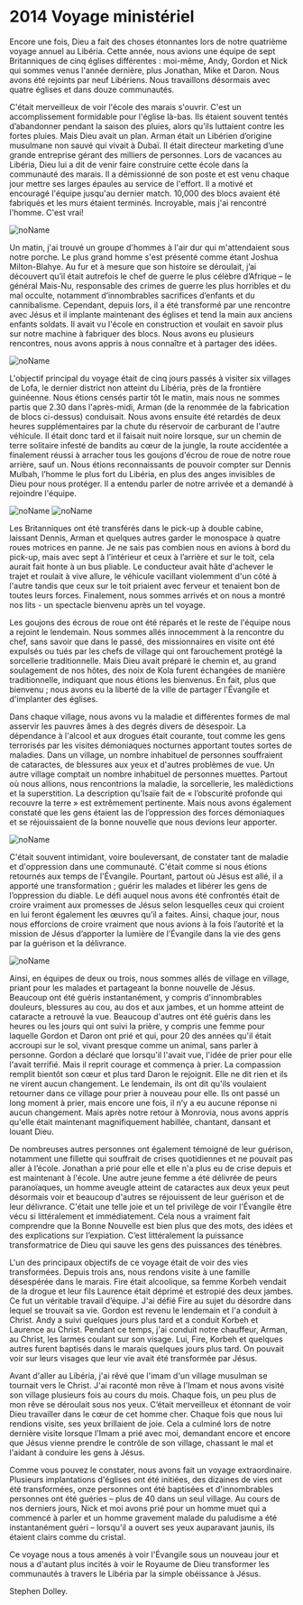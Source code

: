 # 2014 Voyage ministériel

Encore une fois, Dieu a fait des choses étonnantes lors de notre quatrième voyage annuel au Libéria. Cette année, nous avions une équipe de sept Britanniques de cinq églises différentes : moi-même, Andy, Gordon et Nick qui sommes venus l'année dernière, plus Jonathan, Mike et Daron. Nous avons été rejoints par neuf Libériens. Nous travaillons désormais avec quatre églises et dans douze communautés.

C'était merveilleux de voir l'école des marais s'ouvrir. C'est un accomplissement formidable pour l'église là-bas. Ils étaient souvent tentés d’abandonner pendant la saison des pluies, alors qu’ils luttaient contre les fortes pluies. Mais Dieu avait un plan. Arman était un Libérien d’origine musulmane non sauvé qui vivait à Dubaï. Il était directeur marketing d’une grande entreprise gérant des milliers de personnes. Lors de vacances au Libéria, Dieu lui a dit de venir faire construire cette école dans la communauté des marais. Il a démissionné de son poste et est venu chaque jour mettre ses larges épaules au service de l'effort. Il a motivé et encouragé l'équipe jusqu'au dernier match. 10,000 des blocs avaient été fabriqués et les murs étaient terminés. Incroyable, mais j'ai rencontré l'homme. C'est vrai!

![noName](/media/03_Blog/2014-Ministry-Trip/c49c8e146b65650baeff5b30869abd61.jpeg)

Un matin, j'ai trouvé un groupe d'hommes à l'air dur qui m'attendaient sous notre porche. Le plus grand homme s'est présenté comme étant Joshua Milton-Blahye. Au fur et à mesure que son histoire se déroulait, j’ai découvert qu’il était autrefois le chef de guerre le plus célèbre d’Afrique – le général Mais-Nu, responsable des crimes de guerre les plus horribles et du mal occulte, notamment d’innombrables sacrifices d’enfants et du cannibalisme. Cependant, depuis lors, il a été transformé par une rencontre avec Jésus et il implante maintenant des églises et tend la main aux anciens enfants soldats. Il avait vu l'école en construction et voulait en savoir plus sur notre machine à fabriquer des blocs. Nous avons eu plusieurs rencontres, nous avons appris à nous connaître et à partager des idées.

![noName](/media/03_Blog/2014-Ministry-Trip/c339e741c73f07e8d73f59346b1798fe.jpeg)

L'objectif principal du voyage était de cinq jours passés à visiter six villages de Lofa, le dernier district non atteint du Libéria, près de la frontière guinéenne. Nous étions censés partir tôt le matin, mais nous ne sommes partis que 2.30 dans l'après-midi, Arman (de la renommée de la fabrication de blocs ci-dessus) conduisait. Nous avons ensuite été retardés de deux heures supplémentaires par la chute du réservoir de carburant de l'autre véhicule. Il était donc tard et il faisait nuit noire lorsque, sur un chemin de terre solitaire infesté de bandits au cœur de la jungle, la route accidentée a finalement réussi à arracher tous les goujons d'écrou de roue de notre roue arrière, sauf un. Nous étions reconnaissants de pouvoir compter sur Dennis Mulbah, l’homme le plus fort du Libéria, en plus des anges invisibles de Dieu pour nous protéger. Il a entendu parler de notre arrivée et a demandé à rejoindre l'équipe.

![noName](/media/03_Blog/2014-Ministry-Trip/ddaa77def2d989a70dd72a95c1f0db03.png) ![noName](/media/03_Blog/2014-Ministry-Trip/dea65077afa5b5c1152658f48907ea5a.png)

Les Britanniques ont été transférés dans le pick-up à double cabine, laissant Dennis, Arman et quelques autres garder le monospace à quatre roues motrices en panne. Je ne sais pas combien nous en avions à bord du pick-up, mais avec sept à l’intérieur et ceux à l’arrière et sur le toit, cela aurait fait honte à un bus pliable. Le conducteur avait hâte d'achever le trajet et roulait à vive allure, le véhicule vacillant violemment d'un côté à l'autre tandis que ceux sur le toit priaient avec ferveur et tenaient bon de toutes leurs forces. Finalement, nous sommes arrivés et on nous a montré nos lits - un spectacle bienvenu après un tel voyage.

Les goujons des écrous de roue ont été réparés et le reste de l'équipe nous a rejoint le lendemain. Nous sommes allés innocemment à la rencontre du chef, sans savoir que dans le passé, des missionnaires en visite ont été expulsés ou tués par les chefs de village qui ont farouchement protégé la sorcellerie traditionnelle. Mais Dieu avait préparé le chemin et, au grand soulagement de nos hôtes, des noix de Kola furent échangées de manière traditionnelle, indiquant que nous étions les bienvenus. En fait, plus que bienvenu ; nous avons eu la liberté de la ville de partager l'Évangile et d'implanter des églises.

Dans chaque village, nous avons vu la maladie et différentes formes de mal asservir les pauvres âmes à des degrés divers de désespoir. La dépendance à l'alcool et aux drogues était courante, tout comme les gens terrorisés par les visites démoniaques nocturnes apportant toutes sortes de maladies. Dans un village, un nombre inhabituel de personnes souffraient de cataractes, de blessures aux yeux et d'autres problèmes de vue. Un autre village comptait un nombre inhabituel de personnes muettes. Partout où nous allions, nous rencontrions la maladie, la sorcellerie, les malédictions et la superstition. La description qu’Isaïe fait de « l’obscurité profonde qui recouvre la terre » est extrêmement pertinente. Mais nous avons également constaté que les gens étaient las de l’oppression des forces démoniaques et se réjouissaient de la bonne nouvelle que nous devions leur apporter.

![noName](/media/03_Blog/2014-Ministry-Trip/906ec62bec199e6fcb46ab8cce43635f.png)

C'était souvent intimidant, voire bouleversant, de constater tant de maladie et d'oppression dans une communauté. C'était comme si nous étions retournés aux temps de l'Évangile. Pourtant, partout où Jésus est allé, il a apporté une transformation ; guérir les malades et libérer les gens de l’oppression du diable. Le défi auquel nous avons été confrontés était de croire vraiment aux promesses de Jésus selon lesquelles ceux qui croient en lui feront également les œuvres qu’il a faites. Ainsi, chaque jour, nous nous efforcions de croire vraiment que nous avions à la fois l’autorité et la mission de Jésus d’apporter la lumière de l’Évangile dans la vie des gens par la guérison et la délivrance.

![noName](/media/03_Blog/2014-Ministry-Trip/04821a9d2ba8aa21670a80388fca9a26.png)

Ainsi, en équipes de deux ou trois, nous sommes allés de village en village, priant pour les malades et partageant la bonne nouvelle de Jésus. Beaucoup ont été guéris instantanément, y compris d'innombrables douleurs, blessures au cou, au dos et aux jambes, et un homme atteint de cataracte a retrouvé la vue. Beaucoup d'autres ont été guéris dans les heures ou les jours qui ont suivi la prière, y compris une femme pour laquelle Gordon et Daron ont prié et qui, pour 20 des années qu'il était accroupi sur le sol, vivant presque comme un animal, sans parler à personne. Gordon a déclaré que lorsqu'il l'avait vue, l'idée de prier pour elle l'avait terrifié. Mais il reprit courage et commença à prier. La compassion remplit bientôt son cœur et plus tard Daron le rejoignit. Elle ne dit rien et ils ne virent aucun changement. Le lendemain, ils ont dit qu'ils voulaient retourner dans ce village pour prier à nouveau pour elle. Ils ont passé un long moment à prier, mais encore une fois, il n’y a eu aucune réponse ni aucun changement. Mais après notre retour à Monrovia, nous avons appris qu'elle était maintenant magnifiquement habillée, chantant, dansant et louant Dieu.

De nombreuses autres personnes ont également témoigné de leur guérison, notamment une fillette qui souffrait de crises quotidiennes et ne pouvait pas aller à l’école. Jonathan a prié pour elle et elle n'a plus eu de crise depuis et est maintenant à l'école. Une autre jeune femme a été délivrée de peurs paranoïaques, un homme aveugle atteint de cataractes aux deux yeux peut désormais voir et beaucoup d'autres se réjouissent de leur guérison et de leur délivrance. C'était une telle joie et un tel privilège de voir l'Évangile être vécu si littéralement et immédiatement. Cela nous a vraiment fait comprendre que la Bonne Nouvelle est bien plus que des mots, des idées et des explications sur l’expiation. C’est littéralement la puissance transformatrice de Dieu qui sauve les gens des puissances des ténèbres.

L'un des principaux objectifs de ce voyage était de voir des vies transformées. Depuis trois ans, nous rendons visite à une famille désespérée dans le marais. Fire était alcoolique, sa femme Korbeh vendait de la drogue et leur fils Laurence était déprimé et estropié des deux jambes. Ce fut un véritable travail d’équipe. J'ai défié Fire au sujet du désordre dans lequel se trouvait sa vie. Gordon est revenu le lendemain et l'a conduit à Christ. Andy a suivi quelques jours plus tard et a conduit Korbeh et Laurence au Christ. Pendant ce temps, j'ai conduit notre chauffeur, Arman, au Christ, les larmes coulant sur son visage. Lui, Fire, Korbeh et quelques autres furent baptisés dans le marais quelques jours plus tard. On pouvait voir sur leurs visages que leur vie avait été transformée par Jésus.

Avant d'aller au Libéria, j'ai rêvé que l'imam d'un village musulman se tournait vers le Christ. J'ai raconté mon rêve à l'Imam et nous avons visité son village plusieurs fois au cours du mois. Chaque fois, un peu plus de mon rêve se déroulait sous nos yeux. C’était merveilleux et étonnant de voir Dieu travailler dans le cœur de cet homme cher. Chaque fois que nous lui rendions visite, ses yeux brillaient de joie. Cela a culminé lors de notre dernière visite lorsque l'Imam a prié avec moi, demandant encore et encore que Jésus vienne prendre le contrôle de son village, chassant le mal et l'aidant à conduire les gens à Jésus.

Comme vous pouvez le constater, nous avons fait un voyage extraordinaire. Plusieurs implantations d'églises ont été initiées, des dizaines de vies ont été transformées, onze personnes ont été baptisées et d'innombrables personnes ont été guéries – plus de 40 dans un seul village. Au cours de nos derniers jours, Nick et moi avons prié pour un homme muet qui a commencé à parler et un homme gravement malade du paludisme a été instantanément guéri – lorsqu'il a ouvert ses yeux auparavant jaunis, ils étaient clairs comme du cristal.

Ce voyage nous a tous amenés à voir l'Évangile sous un nouveau jour et nous a d'autant plus incités à voir le Royaume de Dieu transformer les communautés à travers le Libéria par la simple obéissance à Jésus.

Stephen Dolley.
